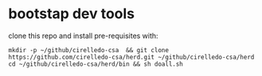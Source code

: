 # bootstap dev tools

clone this repo and install pre-requisites with:

```
mkdir -p ~/github/cirelledo-csa  && git clone  https://github.com/cirelledo-csa/herd.git ~/github/cirelledo-csa/herd
cd ~/github/cirelledo-csa/herd/bin && sh doall.sh
```
